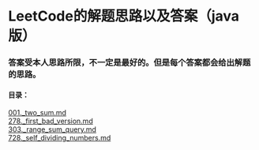 # LeetCode的解题思路以及答案（java版）


### 答案受本人思路所限，不一定是最好的。但是每个答案都会给出解题的思路。


#### 目录：
[001._two_sum.md](https://github.com/pokerfaceCmy/leetcode/blob/master/answer/001._two_sum.md)<br>
[278._first_bad_version.md](https://github.com/pokerfaceCmy/leetcode/blob/master/answer/278._first_bad_version.md)<br>
[303._range_sum_query.md](https://github.com/pokerfaceCmy/leetcode/blob/master/answer/303._range_sum_query.md)<br>
[728._self_dividing_numbers.md](https://github.com/pokerfaceCmy/leetcode/blob/master/answer/728._self_dividing_numbers.md)<br>
